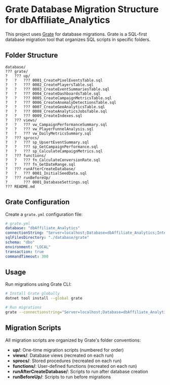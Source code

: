 # Grate Database Migration Structure for dbAffiliate_Analytics

This project uses [Grate](https://erikbra.github.io/grate/) for database migrations. Grate is a SQL-first database migration tool that organizes SQL scripts in specific folders.

## Folder Structure

```
database/
??? grate/
?   ??? up/
?   ?   ??? 0001_CreatePixelEventsTable.sql
?   ?   ??? 0002_CreatePlayersTable.sql
?   ?   ??? 0003_CreateEventSummariesTable.sql
?   ?   ??? 0004_CreateDashboardsTable.sql
?   ?   ??? 0005_CreateCampaignMetricsTable.sql
?   ?   ??? 0006_CreateAnomalyDetectionsTable.sql
?   ?   ??? 0007_CreateGeoAnalyticsTable.sql
?   ?   ??? 0008_CreateAnalyticsJobsTable.sql
?   ?   ??? 0009_CreateIndexes.sql
?   ??? views/
?   ?   ??? vw_CampaignPerformanceSummary.sql
?   ?   ??? vw_PlayerFunnelAnalysis.sql
?   ?   ??? vw_DailyMetricsSummary.sql
?   ??? sprocs/
?   ?   ??? sp_UpsertEventSummary.sql
?   ?   ??? sp_GetCampaignPerformance.sql
?   ?   ??? sp_CalculateCampaignMetrics.sql
?   ??? functions/
?   ?   ??? fn_CalculateConversionRate.sql
?   ?   ??? fn_GetDateRange.sql
?   ??? runAfterCreateDatabase/
?   ?   ??? 0001_InitialSeedData.sql
?   ??? runBeforeUp/
?       ??? 0001_DatabaseSettings.sql
??? README.md
```

## Grate Configuration

Create a `grate.yml` configuration file:

```yaml
# grate.yml
database: "dbAffiliate_Analytics"
connectionString: "Server=localhost;Database=dbAffiliate_Analytics;Integrated Security=true;TrustServerCertificate=true"
sqlFilesDirectory: "./database/grate"
schema: "dbo"
environment: "LOCAL"
transaction: true
commandTimeout: 300
```

## Usage

Run migrations using Grate CLI:

```bash
# Install Grate globally
dotnet tool install --global grate

# Run migrations
grate --connectionstring="Server=localhost;Database=dbAffiliate_Analytics;Integrated Security=true" --sqlfilesdirectory="./database/grate"
```

## Migration Scripts

All migration scripts are organized by Grate's folder conventions:

- **up/**: One-time migration scripts (numbered for order)
- **views/**: Database views (recreated on each run)
- **sprocs/**: Stored procedures (recreated on each run)
- **functions/**: User-defined functions (recreated on each run)
- **runAfterCreateDatabase/**: Scripts to run after database creation
- **runBeforeUp/**: Scripts to run before migrations
